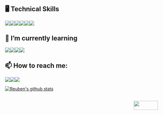 
<!--
<img src="https://github.com/reuben21/reuben21/blob/master/others/Reuben%20Coutinho.gif?raw=true" width=800 />
<a href="https://reuben21.github.io/reubencoutinho/">Contact Me Here</a>
**reuben21/reuben21** is a ✨ _special_ ✨ repository because its `README.md` (this file) appears on your GitHub profile.
Here are some ideas to get you started:
- 🔭 I’m currently working on ...
- 🌱 I’m currently learning ... 
- 👯 I’m looking to collaborate on ...
- 🤔 I’m looking for help with ...
- 💬 Ask me about ...
- 😄 Pronouns: ...
- ⚡ Fun fact: ...
-->


## 🖥 Technical Skills 

<img src="https://img.icons8.com/color/30/000000/c-programming.png"/><img src="https://img.icons8.com/color/30/000000/java-coffee-cup-logo.png"/><img src="https://img.icons8.com/color/30/000000/python.png"/><img src="https://img.icons8.com/color/30/000000/html-5.png"/><img src="https://img.icons8.com/color/30/000000/css3.png"/><img src="https://img.icons8.com/color/30/000000/javascript.png"/>

## 🌱 I’m currently learning

<img src="https://img.icons8.com/color/30/000000/golang.png"/><img src="https://img.icons8.com/color/30/000000/swift.png"/><img src="https://img.icons8.com/color/30/000000/react-native.png"/><img src="https://img.icons8.com/color/30/000000/spring-logo.png"/>


## 📫 How to reach me:  
<a href="https://www.facebook.com/reuben.coutinho.92"><img src="https://img.icons8.com/color/30/000000/facebook.png"/></a><a href="https://www.instagram.com/reubencoutinho21/"><img src="https://img.icons8.com/color/30/000000/instagram-new.png"/></a><a href="https://www.linkedin.com/in/reuben-c-b89ba295"><img src="https://img.icons8.com/color/30/000000/linkedin.png"/></a>

[![Reuben's github stats](https://github-readme-stats.vercel.app/api?username=reuben21&count_private=true)](https://github.com/reuben21/github-readme-stats)


<br>
<img align="right" width="80" height="30" src="https://enl7ovi6dp0smh5.m.pipedream.net">
</br>


